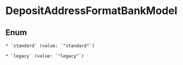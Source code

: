 
# DepositAddressFormatBankModel

## Enum


    * `standard` (value: `"standard"`)

    * `legacy` (value: `"legacy"`)



